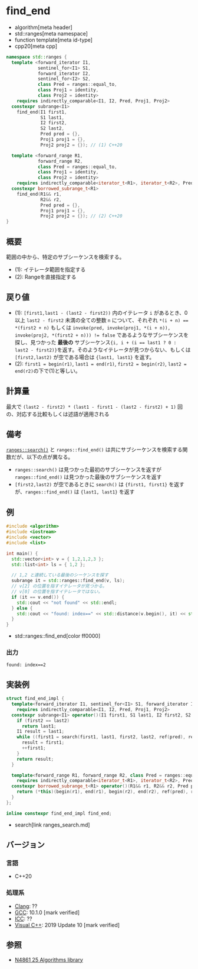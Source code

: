 # find_end
* algorithm[meta header]
* std::ranges[meta namespace]
* function template[meta id-type]
* cpp20[meta cpp]

```cpp
namespace std::ranges {
  template <forward_iterator I1,
            sentinel_for<I1> S1,
            forward_iterator I2,
            sentinel_for<I2> S2,
            class Pred = ranges::equal_to,
            class Proj1 = identity,
            class Proj2 = identity>
    requires indirectly_comparable<I1, I2, Pred, Proj1, Proj2>
  constexpr subrange<I1>
    find_end(I1 first1,
             S1 last1,
             I2 first2,
             S2 last2,
             Pred pred = {},
             Proj1 proj1 = {},
             Proj2 proj2 = {}); // (1) C++20

  template <forward_range R1,
            forward_range R2,
            class Pred = ranges::equal_to,
            class Proj1 = identity,
            class Proj2 = identity>
    requires indirectly_comparable<iterator_t<R1>, iterator_t<R2>, Pred, Proj1, Proj2>
  constexpr borrowed_subrange_t<R1>
    find_end(R1&& r1,
             R2&& r2,
             Pred pred = {},
             Proj1 proj1 = {},
             Proj2 proj2 = {}); // (2) C++20
}
```

## 概要
範囲の中から、特定のサブシーケンスを検索する。

- (1): イテレータ範囲を指定する
- (2): Rangeを直接指定する


## 戻り値
- (1): `[first1,last1 - (last2 - first2))` 内のイテレータ `i` があるとき、0 以上 `last2 - first2` 未満の全ての整数 `n` について、それぞれ `*(i + n) == *(first2 + n)` もしくは `invoke(pred, invoke(proj1, *(i + n)), invoke(proj2, *(first2 + n))) != false` であるようなサブシーケンスを探し、見つかった **最後の** サブシーケンス`{i, i + (i == last1 ? 0 : last2 - first2)}`を返す。そのようなイテレータが見つからない、もしくは `[first2,last2)` が空である場合は `{last1, last1}` を返す。
- (2): `first1 = begin(r1)`, `last1 = end(r1)`, `first2 = begin(r2)`, `last2 = end(r2)`の下で(1)と等しい。

## 計算量
最大で `(last2 - first2) * (last1 - first1 - (last2 - first2) + 1)` 回の、対応する比較もしくは述語が適用される


## 備考
[`ranges::search()`](ranges_search.md) と `ranges::find_end()` は共にサブシーケンスを検索する関数だが、以下の点が異なる。

* `ranges::search()` は見つかった最初のサブシーケンスを返すが `ranges::find_end()` は見つかった最後のサブシーケンスを返す
* `[first2,last2)` が空であるときに `search()` は `{first1, first1}` を返すが、`ranges::find_end()` は `{last1, last1}` を返す


## 例
```cpp example
#include <algorithm>
#include <iostream>
#include <vector>
#include <list>

int main() {
  std::vector<int> v = { 1,2,1,2,3 };
  std::list<int> ls = { 1,2 };

  // 1,2 と連続している最後のシーケンスを探す
  subrange it = std::ranges::find_end(v, ls);
  // v[2] の位置を指すイテレータが見つかる。
  // v[0] の位置を指すイテレータではない。
  if (it == v.end()) {
    std::cout << "not found" << std::endl;
  } else {
    std::cout << "found: index==" << std::distance(v.begin(), it) << std::endl;
  }
}
```
* std::ranges::find_end[color ff0000]

### 出力
```
found: index==2
```


## 実装例
```cpp
struct find_end_impl {
  template<forward_iterator I1, sentinel_for<I1> S1, forward_iterator I2, sentinel_for<I2> S2, class Pred = ranges::equal_to, class Proj1 = identity, class Proj2 = identity>
    requires indirectly_comparable<I1, I2, Pred, Proj1, Proj2>
  constexpr subrange<I1> operator()(I1 first1, S1 last1, I2 first2, S2 last2, Pred pred = {}, Proj1 proj1 = {}, Proj2 proj2 = {}) const {
    if (first2 == last2)
      return last1;
    I1 result = last1;
    while ((first1 = search(first1, last1, first2, last2, ref(pred), ref(proj1), ref(proj2))) != last1) {
      result = first1;
      ++first1;
    }
    return result;
  }

  template<forward_range R1, forward_range R2, class Pred = ranges::equal_to, class Proj1 = identity, class Proj2 = identity>
    requires indirectly_comparable<iterator_t<R1>, iterator_t<R2>, Pred, Proj1, Proj2>
  constexpr borrowed_subrange_t<R1> operator()(R1&& r1, R2&& r2, Pred pred = {}, Proj1 proj1 = {}, Proj2 proj2 = {}) const {
    return (*this)(begin(r1), end(r1), begin(r2), end(r2), ref(pred), ref(proj1), ref(proj2));
  }
};

inline constexpr find_end_impl find_end;
```
* search[link ranges_search.md]

## バージョン
### 言語
- C++20

### 処理系
- [Clang](/implementation.md#clang): ??
- [GCC](/implementation.md#gcc): 10.1.0 [mark verified]
- [ICC](/implementation.md#icc): ??
- [Visual C++](/implementation.md#visual_cpp): 2019 Update 10 [mark verified]

## 参照
- [N4861 25 Algorithms library](https://timsong-cpp.github.io/cppwp/n4861/algorithms)
